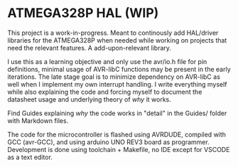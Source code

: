 # ATMEGA328P HAL (WIP)
This project is a work-in-progress. Meant to continously add HAL/driver libraries for the ATMEGA328P when needed while working on projects that need the relevant features. A add-upon-relevant library. 

I use this as a learning objective and only use the avr/io.h file for pin definitions, minimal usage of AVR-libC functions may be present in the early iterations. The late stage goal is to minimize dependency on AVR-libC as well when I implement my own interrupt handling. I write everything myself while also explaining the code and forcing myself to document the datasheet usage and underlying theory of *why* it works. 

Find Guides explaining *why* the code works in "detail" in the Guides/ folder with Markdown files.  

The code for the microcontroller is flashed using AVRDUDE, compiled with GCC (avr-GCC), and using arduino UNO REV3 board as programmer. Development is done using toolchain + Makefile, no IDE except for VSCODE as a text editor. 
